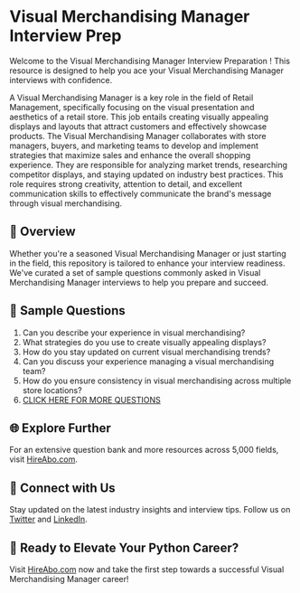 # Visual Merchandising Manager Interview Prep

Welcome to the Visual Merchandising Manager Interview Preparation ! This resource is designed to help you ace your Visual Merchandising Manager interviews with confidence.

A Visual Merchandising Manager is a key role in the field of Retail Management, specifically focusing on the visual presentation and aesthetics of a retail store. This job entails creating visually appealing displays and layouts that attract customers and effectively showcase products. The Visual Merchandising Manager collaborates with store managers, buyers, and marketing teams to develop and implement strategies that maximize sales and enhance the overall shopping experience. They are responsible for analyzing market trends, researching competitor displays, and staying updated on industry best practices. This role requires strong creativity, attention to detail, and excellent communication skills to effectively communicate the brand's message through visual merchandising.

## 🚀 Overview

Whether you're a seasoned Visual Merchandising Manager or just starting in the field, this repository is tailored to enhance your interview readiness. We've curated a set of sample questions commonly asked in Visual Merchandising Manager interviews to help you prepare and succeed.

## 📝 Sample Questions

1. Can you describe your experience in visual merchandising?
2. What strategies do you use to create visually appealing displays?
3. How do you stay updated on current visual merchandising trends?
4. Can you discuss your experience managing a visual merchandising team?
5. How do you ensure consistency in visual merchandising across multiple store locations?
6. [CLICK HERE FOR MORE QUESTIONS](https://hireabo.com/job/22_0_12/Visual%20Merchandising%20Manager)

## 🌐 Explore Further

For an extensive question bank and more resources across 5,000 fields, visit [HireAbo.com](https://www.hireabo.com).

## 📱 Connect with Us

Stay updated on the latest industry insights and interview tips. Follow us on [Twitter](https://twitter.com/hireabo) and [LinkedIn](https://www.linkedin.com/in/hire-abo-3609972a8/).

## 🚀 Ready to Elevate Your Python Career?

Visit [HireAbo.com](https://www.hireabo.com) now and take the first step towards a successful Visual Merchandising Manager career!